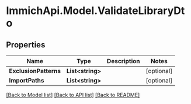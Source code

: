 # ImmichApi.Model.ValidateLibraryDto

## Properties

Name | Type | Description | Notes
------------ | ------------- | ------------- | -------------
**ExclusionPatterns** | **List&lt;string&gt;** |  | [optional] 
**ImportPaths** | **List&lt;string&gt;** |  | [optional] 

[[Back to Model list]](../README.md#documentation-for-models) [[Back to API list]](../README.md#documentation-for-api-endpoints) [[Back to README]](../README.md)

